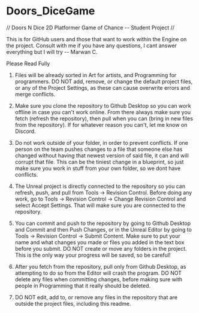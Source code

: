 # Doors_DiceGame
// Doors N Dice 2D Platformer Game of Chance -- Student Project //

This is for GitHub users and those that want to work within the Engine on the project. Consult with me if you have any questions, I cant answer everything but I will try -- Marwan C.

Please Read Fully

1. Files will be already sorted in Art for artists, and Programming for programmers. DO NOT add, remove, or change the default project files, or any of the Project Settings, as these can cause overwrite errors and merge conflicts.

2. Make sure you clone the repository to Github Desktop so you can work offline in case you can't work online. From there always make sure you fetch (refresh the repository), then pull when you can (bring in new files from the repository). If for whatever reason you can't, let me know on Discord.

3. Do not work outside of your folder, in order to prevent conflicts. If one person on the team pushes changes to a file that someone else has changed without having that newest version of said file, it can and will corrupt that file. This can be the tiniest change in a blueprint, so just make sure you work in stuff from your own folder, so we dont have conflicts.

4. The Unreal project is directly connected to the repository so you can refresh, push, and pull from Tools -> Revision Control. Before doing any work, go to Tools -> Revision Control -> Change Revision Control and select Accept Settings. That will make sure you are connected to the repository.

5. You can commit and push to the repository by going to Github Desktop and Commit and then Push Changes, or in the Unreal Editor by going to Tools -> Revision Control -> Submit Content. Make sure to put your name and what changes you made or files you added in the text box before you submit. DO NOT create or move any folders in the project. This is the only way your progress will be saved, so be careful!

6. After you fetch from the repository, pull only from Github Desktop, as attempting to do so from the Editor will crash the program. DO NOT delete any files when committing changes, before making sure with people in Programming that it really should be deleted.

7. DO NOT edit, add to, or remove any files in the repository that are outside the project files, including this readme.
